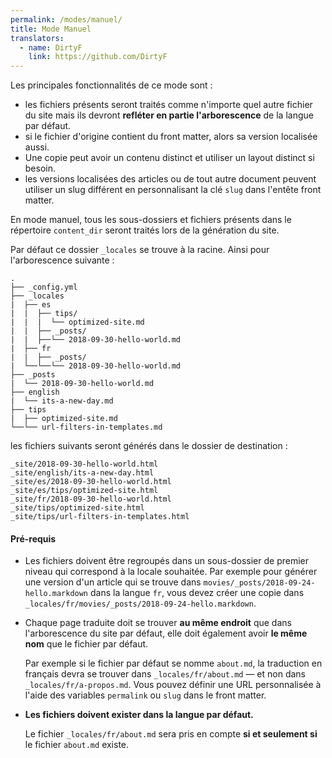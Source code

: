 ```yaml
---
permalink: /modes/manuel/
title: Mode Manuel
translators:
  - name: DirtyF
    link: https://github.com/DirtyF
---
```


Les principales fonctionnalités de ce mode sont :
  * les fichiers présents seront traités comme n'importe quel autre fichier du site mais ils  devront **refléter en partie
    l'arborescence** de la langue par défaut.
  * si le fichier d'origine contient du front matter, alors sa version localisée aussi.
  * Une copie peut avoir un contenu distinct et utiliser un layout distinct si besoin.
  * les versions localisées des articles ou de tout autre document peuvent utiliser un slug différent en personnalisant
    la clé `slug` dans l'entête front matter.

En mode manuel, tous les sous-dossiers et fichiers présents dans le répertoire `content_dir` seront traités lors de
la génération du site.

Par défaut ce dossier `_locales` se trouve à la racine. Ainsi pour l'arborescence suivante :

```
.
├── _config.yml
├── _locales
|  ├── es
|  |  ├── tips/
|  |  |  └── optimized-site.md
|  |  ├── _posts/
|  |  ├──└── 2018-09-30-hello-world.md
|  ├── fr
|  |  ├── _posts/
|  └──└──└── 2018-09-30-hello-world.md
├── _posts
|  └── 2018-09-30-hello-world.md
├── english
|  └── its-a-new-day.md
├── tips
|  ├── optimized-site.md
└──└── url-filters-in-templates.md
```

les fichiers suivants seront générés dans le dossier de destination :

```
_site/2018-09-30-hello-world.html
_site/english/its-a-new-day.html
_site/es/2018-09-30-hello-world.html
_site/es/tips/optimized-site.html
_site/fr/2018-09-30-hello-world.html
_site/tips/optimized-site.html
_site/tips/url-filters-in-templates.html
```

#### Pré-requis

* Les fichiers doivent être regroupés dans un sous-dossier de premier niveau qui correspond à la locale souhaitée. Par exemple
  pour générer une version d'un article qui se trouve dans `movies/_posts/2018-09-24-hello.markdown` dans la langue `fr`, vous
  devez créer une copie dans `_locales/fr/movies/_posts/2018-09-24-hello.markdown`.

* Chaque page traduite doit se trouver **au même endroit** que dans l'arborescence du site par défaut, elle doit également avoir
  **le même nom** que le fichier par défaut.

  Par exemple si le fichier par défaut se nomme `about.md`, la traduction en français devra se trouver dans
  `_locales/fr/about.md` &mdash; et non dans `_locales/fr/a-propos.md`.
  Vous pouvez définir une URL personnalisée à l'aide des variables `permalink` ou `slug` dans le front matter.

* **Les fichiers doivent exister dans la langue par défaut.**

  Le fichier `_locales/fr/about.md` sera pris en compte **si et seulement si** le fichier `about.md` existe.
